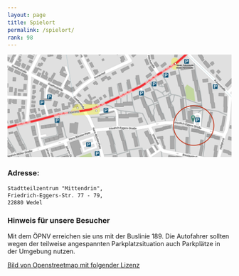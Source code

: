 ```yaml
---
layout: page
title: Spielort
permalink: /spielort/
rank: 98
---
```

![unser spielort](/public/img/spielort_header.jpg)

### Adresse:
```
Stadtteilzentrum "Mittendrin",
Friedrich-Eggers-Str. 77 - 79,
22880 Wedel
```

### Hinweis für unsere Besucher
Mit dem ÖPNV erreichen sie uns mit der Buslinie 189. Die Autofahrer sollten wegen
der teilweise angespannten  Parkplatzsituation auch Parkplätze in der Umgebung nutzen.

[Bild von Openstreetmap mit folgender Lizenz](https://creativecommons.org/licenses/by-sa/2.0/deed.de)
